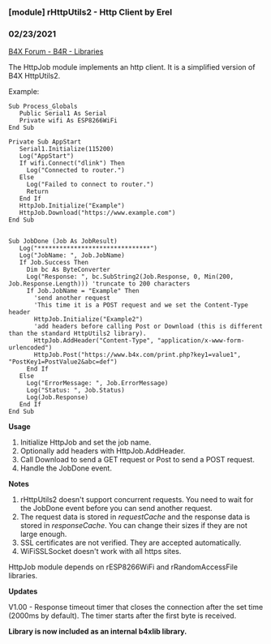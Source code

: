 ### [module] rHttpUtils2 - Http Client by Erel
### 02/23/2021
[B4X Forum - B4R - Libraries](https://www.b4x.com/android/forum/threads/74785/)

The HttpJob module implements an http client. It is a simplified version of B4X HttpUtils2.  
  
Example:  

```B4X
Sub Process_Globals  
   Public Serial1 As Serial  
   Private wifi As ESP8266WiFi  
End Sub  
  
Private Sub AppStart  
   Serial1.Initialize(115200)  
   Log("AppStart")  
   If wifi.Connect("dlink") Then  
     Log("Connected to router.")  
   Else  
     Log("Failed to connect to router.")  
     Return  
   End If  
   HttpJob.Initialize("Example")  
   HttpJob.Download("https://www.example.com")  
End Sub  
  
  
Sub JobDone (Job As JobResult)  
   Log("*******************************")  
   Log("JobName: ", Job.JobName)  
   If Job.Success Then  
     Dim bc As ByteConverter  
     Log("Response: ", bc.SubString2(Job.Response, 0, Min(200, Job.Response.Length))) 'truncate to 200 characters  
     If Job.JobName = "Example" Then  
       'send another request  
       'This time it is a POST request and we set the Content-Type header  
       HttpJob.Initialize("Example2")  
       'add headers before calling Post or Download (this is different than the standard HttpUtils2 library).  
       HttpJob.AddHeader("Content-Type", "application/x-www-form-urlencoded")  
       HttpJob.Post("https://www.b4x.com/print.php?key1=value1", "PostKey1=PostValue2&abc=def")  
     End If  
   Else  
     Log("ErrorMessage: ", Job.ErrorMessage)  
     Log("Status: ", Job.Status)  
     Log(Job.Response)  
   End If  
End Sub
```

  
  
**Usage**  
  
1. Initialize HttpJob and set the job name.  
2. Optionally add headers with HttpJob.AddHeader.  
3. Call Download to send a GET request or Post to send a POST request.  
4. Handle the JobDone event.  
  
**Notes**  
  
1. rHttpUtils2 doesn't support concurrent requests. You need to wait for the JobDone event before you can send another request.  
2. The request data is stored in *requestCache* and the response data is stored in *responseCache*. You can change their sizes if they are not large enough.  
3. SSL certificates are not verified. They are accepted automatically.  
4. WiFiSSLSocket doesn't work with all https sites.  
  
HttpJob module depends on rESP8266WiFi and rRandomAccessFile libraries.  
  
**Updates**  
  
V1.00 - Response timeout timer that closes the connection after the set time (2000ms by default). The timer starts after the first byte is received.  
  
**Library is now included as an internal b4xlib library.**